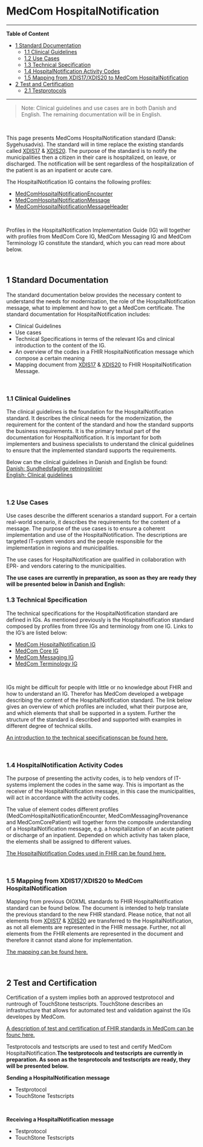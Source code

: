 <!-- <a href="https://medcomdk.github.io/MedComLandingPage/" target="_blank">Return</a> -->


# MedCom HospitalNotification
<hr/>

**Table of Content**
* [1 Standard Documentation](#1-standard-documentation)
  + [1.1 Clinical Guidelines](#11-clinical-guidelines)
  + [1.2 Use Cases](#12-use-cases)
  + [1.3 Technical Specification](#13-technical-specification)
  + [1.4 HospitalNotification Activity Codes](#14-hospitalnotification-activity-codes)
  + [1.5 Mapping from XDIS17/XDIS20 to MedCom HospitalNotification](#15-mapping-from-xdis17-xdis20-to-medcom-hospitalnotification)
* [2 Test and Certification](#2test-and-certification)
  + [2.1 Testprotocols](#21-testprotocols)

<hr/>

  > Note: Clinical guidelines and use cases are in both Danish and English. The remaining documentation will be in English.
<p>&nbsp;</p>	

This page presents MedComs HospitalNotification  standard (Dansk: Sygehusadvis). The standard will in time replace the existing standards called <a href="https://svn.medcom.dk/svn/releases/Standarder/Det%20gode%20kommuneadvis/XDIS17/Dokumentation/XDIS17.pdf" target="_blank">XDIS17</a> &
<a href="https://svn.medcom.dk/svn/releases/Standarder/Det%20gode%20kommuneadvis/XDIS20/Dokumentation/XDIS20.pdf" target="_blank">XDIS20</a>. The purpose of the standard is to notify the municipalities then a citizen in their care is hospitalized, on leave, or discharged. The notification will be sent regardless of the hospitalization of the patient is as an inpatient or acute care. 

The HospitalNotification IG contains the following profiles: 
*	<a href="https://build.fhir.org/ig/medcomdk/dk-medcom-hospitalnotification/StructureDefinition-medcom-hospitalNotification-encounter.html" target="_blank">MedComHospitalNotificationEncounter</a>
*	<a href="https://build.fhir.org/ig/medcomdk/dk-medcom-hospitalnotification/StructureDefinition-medcom-hospitalNotification-message.html" target="_blank">MedComHospitalNotificationMessage</a>
* <a href="https://build.fhir.org/ig/medcomdk/dk-medcom-hospitalnotification/StructureDefinition-medcom-hospitalNotification-messageHeader.html" target="_blank">MedComHospitalNotificationMessageHeader</a>
<p>&nbsp;</p>	
Profiles in the HospitalNotification Implementation Guide (IG) will together with profiles from MedCom Core IG, MedCom Messaging IG and MedCom Terminology IG constitute the standard, which you can read more about below.
<p>&nbsp;</p>	

## 1 Standard Documentation 
The standard documentation below provides the necessary content to understand the needs for modernization, the role of the HospitalNotification message, what to implement and how to get a MedCom certificate. The standard documentation for HospitalNotification includes: 
* Clinical Guidelines
* Use cases
*	Technical Specifications in terms of the relevant IGs and clinical introduction to the content of the IG.
*	An overview of the codes in a FHIR HospitalNotification message which compose a certain meaning
*	Mapping document from <a href="https://svn.medcom.dk/svn/releases/Standarder/Det%20gode%20kommuneadvis/XDIS17/Dokumentation/XDIS17.pdf" target="_blank">XDIS17</a> &
<a href="https://svn.medcom.dk/svn/releases/Standarder/Det%20gode%20kommuneadvis/XDIS20/Dokumentation/XDIS20.pdf" target="_blank">XDIS20</a> to FHIR  HospitalNotification Message.
<p>&nbsp;</p>

### 1.1 Clinical Guidelines
The clinical guidelines is the foundation for the HospitalNotification standard. It describes the clinical needs for the modernization, the requirement for the content of the standard and how the standard supports the business requirements.  It is the primary textual part of the documentation for HospitalNotification. It is important for both implementers and business specialists to understand the clinical guidelines to ensure that the implemented standard supports the requirements.

Below can the clinical guidelines in Danish and English be found:<br> 
[Danish: Sundhedsfaglige retningslinjer](assets/documents/Clinical-guidelines-DA.md) <br> 
[English: Clinical guidelines](assets/documents/Clinical-guidelines-ENG.md) 
<p>&nbsp;</p>	

### 1.2 Use Cases
Use cases describe the different scenarios a standard support. For a certain real-world scenario, it describes the requirements for the content of a message. The purpose of the use cases is to ensure a coherent implementation and use of the HospitalNotification. The descriptions are targeted IT-system vendors and the people responsible for the implementation in regions and municipalities.

The use cases for HospitalNotification are qualified in collaboration with EPR- and vendors catering to the municipalities.

<b>The use cases are currently in preparation, as soon as they are ready they will be presented below in Danish and English:</b> 


<!-- Below can the use cases in Danish and English be found:<br>
[Danish: Use cases](assets/documents/UseCases-DA.md) <br> 
[English: Use cases](assets/documents/UseCases-ENG.md)  -->
<!-- <p>&nbsp;</p>	 -->

### 1.3 Technical Specification
The technical specifications for the HospitalNotification standard are defined in IGs. As mentioned previously is the Hospitalnotification standard composed by profiles from three IGs and terminology from one IG. Links to the IG’s are listed below:
*	<a href="https://build.fhir.org/ig/medcomdk/dk-medcom-hospitalnotification/index.html" target="_blank">MedCom HospitalNotification IG</a>
*	<a href="https://medcomdk.github.io/dk-medcom-core/" target="_blank">MedCom Core IG</a>
*	<a href="https://build.fhir.org/ig/medcomdk/dk-medcom-messaging/" target="_blank">MedCom Messaging IG</a>
*	<a href="https://build.fhir.org/ig/medcomdk/dk-medcom-terminology/" target="_blank">MedCom Terminology IG</a>
<p>&nbsp;</p>
IGs might be difficult for people with little or no knowledge about FHIR and how to understand an IG. Therefor has MedCom developed a webpage describing the content of the HospitalNotification standard. The link below gives an overview of which profiles are included, what their purpose are, and which elements that shall be supported in a system. Further the structure of the standard is described and supported with examples in different degree of technical skills.
<br>

[An introduction to the technical specificationscan be found here.](assets/documents/Intro-Technical-Spec-ENG.md)
<p>&nbsp;</p>	


### 1.4 HospitalNotification Activity Codes
The purpose of presenting the activity codes, is to help vendors of IT-systems implement the codes in the same way.  This is important as the receiver of the HospitalNotification message, in this case the municipalities, will act in accordance with the activity codes.

The value of element codes different profiles (MedComHospitalNotificationEncounter, MedComMessagingProvenance and MedComCorePatient) will together form the composite understanding of a HospitalNotification message, e.g. a hospitalization of an acute patient or discharge of an inpatient. Depended on which activity has taken place, the elements shall be assigned to different values.
<br>

[The HospitalNotification Codes used in FHIR can be found here.](/assets/documents/Overview-HospitalNotification-codes-FHIR.md)

<br>

### 1.5 Mapping from XDIS17/XDIS20 to MedCom HospitalNotification

Mapping from previous OIOXML standards to FHIR HospitalNotification standard can be found below. The document is intended to help translate the previous standard to the new FHIR standard. Please notice, that not all elements from <a href="https://svn.medcom.dk/svn/releases/Standarder/Det%20gode%20kommuneadvis/XDIS17/Dokumentation/XDIS17.pdf" target="_blank">XDIS17</a> &
<a href="https://svn.medcom.dk/svn/releases/Standarder/Det%20gode%20kommuneadvis/XDIS20/Dokumentation/XDIS20.pdf" target="_blank">XDIS20</a> are transferred to the HospitalNotification, as not all elements are represented in the FHIR message. Further, not all elements from the FHIR elements are represented in the document and therefore it cannot stand alone for implementation.
<br>

[The mapping can be found here.](/assets/documents/Map_between_OIOXML_and_FHIR_HospitalNotification.md)

<br>

## 2 Test and Certification

Certification of a system implies both an approved testprotocol and runtrough of TouchStone testscripts. 
TouchStone describes an infrastructure that allows for automated test and validation against the IGs developes by MedCom. 
<br>

<a href="https://medcomdk.github.io/MedComLandingPage/#3-test-and-certification">A description of test and certification of FHIR standards in MedCom can be founc here.</a> 
<br>

Testprotocols and testscripts are used to test and certify MedCom HospitalNotification.<b>The testprotocols and testscripts are currently in preparation. As soon as the tesprotocols and testscripts are ready, they will be presented below.</b>

**Sending a HospitalNotification message**
* Testprotocol
* TouchStone Testscripts
<p>&nbsp;</p>

**Receiving a HospitalNotification message**
* Testprotocol
* TouchStone Testscripts
<p>&nbsp;</p>


<!-- ## 3 Release Notes
[Updates in the latest release.](assets/documents/ReleaseNote-ENG.md) -->
